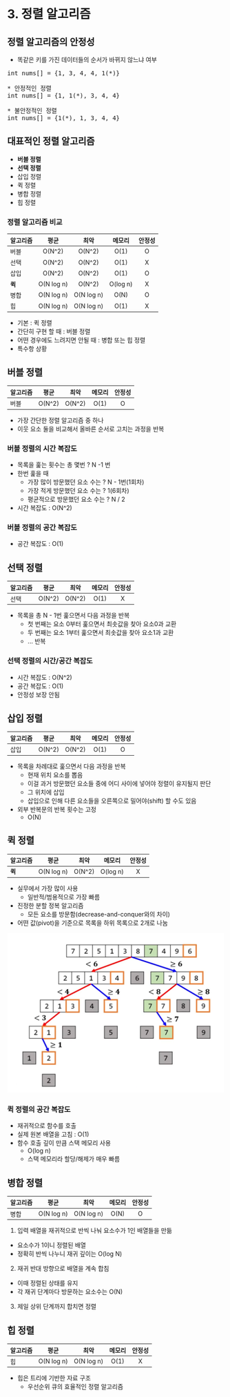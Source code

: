# 3. 정렬 알고리즘

## 정렬 알고리즘의 안정성
- 똑같은 키를 가진 데이터들의 순서가 바뀌지 않느냐 여부
<pre>
int nums[] = {1, 3, 4, 4, 1(*)}

* 안정적인 정렬
int nums[] = {1, 1(*), 3, 4, 4}

* 불안정적인 정렬
int nums[] = {1(*), 1, 3, 4, 4}
</pre>

## 대표적인 정렬 알고리즘
- **버블 정렬**
- **선택 정렬**
- 삽입 정렬
- 퀵 정렬
- 병합 정렬
- 힙 정렬

### 정렬 알고리즘 비교
|알고리즘|평균|최악|메모리|안정성|
|:-------|:---:|:---:|:-----:|:-----:|
|버블|O(N^2)|O(N^2)|O(1)|O|
|선택|O(N^2)|O(N^2)|O(1)|X|
|삽입|O(N^2)|O(N^2)|O(1)|O|
|**퀵**|O(N log n)|O(N^2)|O(log n)|X|
|병합|O(N log n)|O(N log n)|O(N)|O|
|힙|O(N log n)|O(N log n)|O(1)|X|

- 기본 : 퀵 정렬
- 간단히 구현 할 때 : 버블 정렬
- 어떤 경우에도 느려지면 안될 때 : 병합 또는 힙 정렬
- 특수항 상황

## 버블 정렬
|알고리즘|평균|최악|메모리|안정성|
|:-------|:---:|:---:|:-----:|:-----:|
|버블|O(N^2)|O(N^2)|O(1)|O|
- 가장 간단한 정렬 알고리즘 중 하나
- 이웃 요소 둘을 비교해서 올바른 순서로 고치는 과정을 반복

### 버블 정렬의 시간 복잡도
- 목록을 훑는 횟수는 총 몇번 ? N -1 번
- 한번 훑을 때
  - 가장 많이 방문했던 요소 수는 ? N - 1번(1회차)
  - 가장 적게 방문했던 요소 수는 ? 1(6회차)
  - 평균적으로 방문했던 요소 수는 ? N / 2
- 시간 복잡도 : O(N^2)

### 버블 정렬의 공간 복잡도
- 공간 복잡도 : O(1)

## 선택 정렬
|알고리즘|평균|최악|메모리|안정성|
|:-------|:---:|:---:|:-----:|:-----:|
|선택|O(N^2)|O(N^2)|O(1)|X|

- 목록을 총 N - 1번 훑으면서 다음 과정을 반복
  - 첫 번째는 요소 0부터 훑으면서 최솟값을 찾아 요소0과 교환
  - 두 번째는 요소 1부터 훑으면서 최솟값을 찾아 요소1과 교환
  - ... 반복

### 선택 정렬의 시간/공간 복잡도
- 시간 복잡도 : O(N^2)
- 공간 복잡도 : O(1)
- 안정성 보장 안됨

## 삽입 정렬
|알고리즘|평균|최악|메모리|안정성|
|:-------|:---:|:---:|:-----:|:-----:|
|삽입|O(N^2)|O(N^2)|O(1)|O|

- 목록을 차례대로 훑으면서 다음 과정을 반복
  - 현재 위치 요소를 뽑음
  - 이걸 과거 방문했던 요소들 중에 어디 사이에 넣어야 정렬이 유지될지 판단
  - 그 위치에 삽입
  - 삽입으로 인해 다른 요소들을 오른쪽으로 밀어야(shift) 할 수도 있음
- 외부 반복문의 반복 횟수는 고정
  - O(N)
  
## 퀵 정렬
|알고리즘|평균|최악|메모리|안정성|
|:-------|:---:|:---:|:-----:|:-----:|
|**퀵**|O(N log n)|O(N^2)|O(log n)|X|

- 실무에서 가장 많이 사용
  - 일반적/범용적으로 가장 빠름
- 진정한 분할 정복 알고리즘
  - 모든 요소를 방문함(decrease-and-conquer와의 차이)
- 어떤 값(pivot)을 기준으로 목록을 하위 목록으로 2개로 나눔

![퀵 정렬 알고리즘](./img/img.png "퀵 정렬 알고리즘")

### 퀵 정렬의 공간 복잡도
- 재귀적으로 함수를 호출
- 실제 원본 배열을 고침 : O(1)
- 함수 호출 깊이 만큼 스택 메모리 사용
  - O(log n)
  - 스택 메모리라 할당/해제가 매우 빠름
  
## 병합 정렬
|알고리즘|평균|최악|메모리|안정성|
|:-------|:---:|:---:|:-----:|:-----:|
|병합|O(N log n)|O(N log n)|O(N)|O|

1. 입력 배열을 재귀적으로 반씩 나눠 요소수가 1인 배열들을 만듦
  - 요소수가 1이니 정렬된 배열
  - 정확히 반씩 나누니 재귀 깊이는 O(log N)
2. 재귀 반대 방향으로 배열을 계속 합침
  - 이때 정렬된 상태를 유지
  - 각 재귀 단계마다 방문하는 요소수는 O(N)
3. 제일 상위 단계까지 합치면 정렬

## 힙 정렬
|알고리즘|평균|최악|메모리|안정성|
|:-------|:---:|:---:|:-----:|:-----:|
|힙|O(N log n)|O(N log n)|O(1)|X|

- 힙은 트리에 기반한 자료 구조
  - 우선순위 큐의 효율적인 정렬 알고리즘
  
